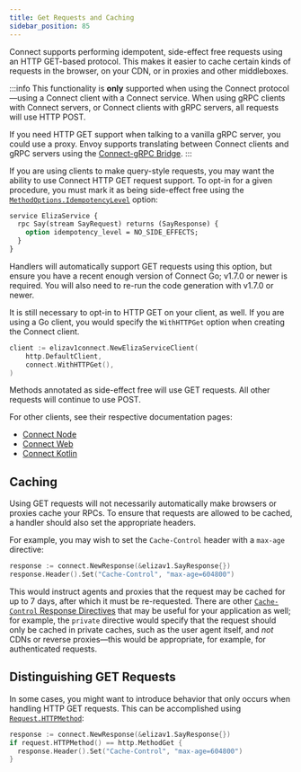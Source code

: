 ```yaml
---
title: Get Requests and Caching
sidebar_position: 85
---
```


Connect supports performing idempotent, side-effect free requests using an HTTP
GET-based protocol. This makes it easier to cache certain kinds of requests in
the browser, on your CDN, or in proxies and other middleboxes.

:::info
This functionality is **only** supported when using the Connect
protocol&mdash;using a Connect client with a Connect service. When using gRPC
clients with Connect servers, or Connect clients with gRPC servers, all
requests will use HTTP POST.

If you need HTTP GET support when talking to a vanilla gRPC server, you could
use a proxy. Envoy supports translating between Connect clients and gRPC servers
using the [Connect-gRPC Bridge][connect-grpc-bridge-docs].
:::

If you are using clients to make query-style requests, you may want the ability
to use Connect HTTP GET request support. To opt-in for a given procedure, you
must mark it as being side-effect free using the
[`MethodOptions.IdempotencyLevel`][idempotency-level] option:

```protobuf
service ElizaService {
  rpc Say(stream SayRequest) returns (SayResponse) {
    option idempotency_level = NO_SIDE_EFFECTS;
  }
}
```

Handlers will automatically support GET requests using this option, but ensure
you have a recent enough version of Connect Go; v1.7.0 or newer is required.
You will also need to re-run the code generation with v1.7.0 or newer.

It is still necessary to opt-in to HTTP GET on your client, as well. If you are
using a Go client, you would specify the `WithHTTPGet` option when creating the
Connect client.

```go
client := elizav1connect.NewElizaServiceClient(
	http.DefaultClient,
	connect.WithHTTPGet(),
)
```

Methods annotated as side-effect free will use GET requests. All other requests
will continue to use POST.

For other clients, see their respective documentation pages:

* [Connect Node](../node/get-requests-and-caching.md)
* [Connect Web](../web/get-requests-and-caching.md)
* [Connect Kotlin](../kotlin/get-requests-and-caching.md)

## Caching

Using GET requests will not necessarily automatically make browsers or proxies
cache your RPCs. To ensure that requests are allowed to be cached, a handler
should also set the appropriate headers.

For example, you may wish to set the `Cache-Control` header with a `max-age`
directive:

```go
response := connect.NewResponse(&elizav1.SayResponse{})
response.Header().Set("Cache-Control", "max-age=604800")
```

This would instruct agents and proxies that the request may be cached for up to
7 days, after which it must be re-requested. There are other
[`Cache-Control` Response Directives][cache-control-response-directives] that
may be useful for your application as well; for example, the `private` directive
would specify that the request should only be cached in private caches, such as
the user agent itself, and *not* CDNs or reverse proxies&mdash;this would be
appropriate, for example, for authenticated requests.

## Distinguishing GET Requests

In some cases, you might want to introduce behavior that only occurs when
handling HTTP GET requests. This can be accomplished using
[`Request.HTTPMethod`][request-httpmethod]:

```go
response := connect.NewResponse(&elizav1.SayResponse{})
if request.HTTPMethod() == http.MethodGet {
  response.Header().Set("Cache-Control", "max-age=604800")
}
```

[connect-grpc-bridge-docs]: https://www.envoyproxy.io/docs/envoy/v1.26.0/configuration/http/http_filters/connect_grpc_bridge_filter#config-http-filters-connect-grpc-bridge
[cache-control-response-directives]: https://developer.mozilla.org/en-US/docs/Web/HTTP/Headers/Cache-Control#response_directives
[idempotency-level]: https://github.com/protocolbuffers/protobuf/blob/e5679c01e8f47e8a5e7172444676bda1c2ada875/src/google/protobuf/descriptor.proto#L795
[request-httpmethod]: https://pkg.go.dev/connectrpc.com/connect#Request.HTTPMethod
